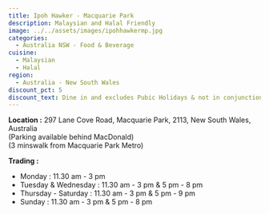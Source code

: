 ```yaml
---
title: Ipoh Hawker - Macquarie Park
description: Malaysian and Halal Friendly
image: ../../assets/images/ipohhawkermp.jpg
categories:
  - Australia NSW - Food & Beverage
cuisine:
  - Malaysian
  - Halal
region:
  - Australia - New South Wales
discount_pct: 5
discount_text: Dine in and excludes Pubic Holidays & not in conjunction with any other offer
---
```

**Location :** 297 Lane Cove Road, Macquarie Park, 2113, New South Wales, Australia\
(Parking available behind MacDonald)\
(3 minswalk from Macquarie Park Metro)

**Trading :**

* Monday : 11.30 am - 3 pm
* Tuesday & Wednesday : 11.30 am - 3 pm & 5 pm - 8 pm
* Thursday - Saturday : 11.30 am - 3 pm & 5 pm - 9 pm
* Sunday : 11.30 am - 3 pm & 5 pm - 8 pm
